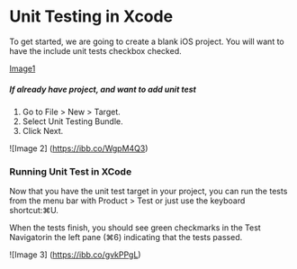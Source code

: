 
# Unit Testing in Xcode

To get started, we are going to create a blank iOS project. You will want to have the include unit tests checkbox checked.


[Image1](https://raw.githubusercontent.com/sparkouttech/ios_unit_testing_sample/master/unitest1.png)

##### If already have project, and want to add unit test

1.	Go to File > New > Target.
2.	Select Unit Testing Bundle.
3.	Click Next.

![Image 2] (https://ibb.co/WgpM4Q3)

### Running Unit Test in XCode

Now that you have the unit test target in your project, you can run the tests from the menu bar with Product > Test or just use the keyboard shortcut:⌘U.

When the tests finish, you should see green checkmarks in the Test Navigatorin the left pane (⌘6) indicating that the tests passed.

![Image 3] (https://ibb.co/gvkPPgL)
